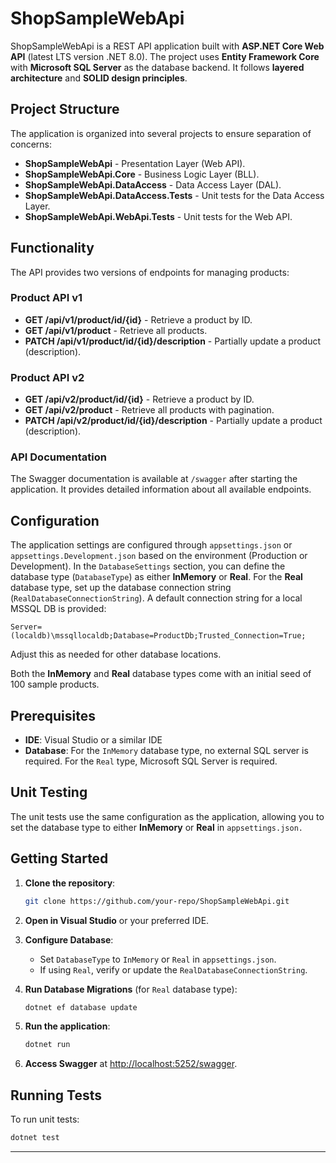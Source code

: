 # ShopSampleWebApi

ShopSampleWebApi is a REST API application built with **ASP.NET Core Web API** (latest LTS version .NET 8.0). The project uses **Entity Framework Core** with **Microsoft SQL Server** as the database backend. It follows **layered architecture** and **SOLID design principles**.

## Project Structure

The application is organized into several projects to ensure separation of concerns:

- **ShopSampleWebApi** - Presentation Layer (Web API).
- **ShopSampleWebApi.Core** - Business Logic Layer (BLL).
- **ShopSampleWebApi.DataAccess** - Data Access Layer (DAL).
- **ShopSampleWebApi.DataAccess.Tests** - Unit tests for the Data Access Layer.
- **ShopSampleWebApi.WebApi.Tests** - Unit tests for the Web API.

## Functionality

The API provides two versions of endpoints for managing products:

### Product API v1

- **GET /api/v1/product/id/{id}** - Retrieve a product by ID.
- **GET /api/v1/product** - Retrieve all products.
- **PATCH /api/v1/product/id/{id}/description** - Partially update a product (description).

### Product API v2

- **GET /api/v2/product/id/{id}** - Retrieve a product by ID.
- **GET /api/v2/product** - Retrieve all products with pagination.
- **PATCH /api/v2/product/id/{id}/description** - Partially update a product (description).

### API Documentation

The Swagger documentation is available at `/swagger` after starting the application. It provides detailed information about all available endpoints.

## Configuration

The application settings are configured through `appsettings.json` or `appsettings.Development.json` based on the environment (Production or Development). In the `DatabaseSettings` section, you can define the database type (`DatabaseType`) as either **InMemory** or **Real**. For the **Real** database type, set up the database connection string (`RealDatabaseConnectionString`). A default connection string for a local MSSQL DB is provided:

`Server=(localdb)\mssqllocaldb;Database=ProductDb;Trusted_Connection=True;`

Adjust this as needed for other database locations.

Both the **InMemory** and **Real** database types come with an initial seed of 100 sample products.

## Prerequisites

- **IDE**: Visual Studio or a similar IDE
- **Database**: For the `InMemory` database type, no external SQL server is required. For the `Real` type, Microsoft SQL Server is required.

## Unit Testing

The unit tests use the same configuration as the application, allowing you to set the database type to either **InMemory** or **Real** in `appsettings.json.`

## Getting Started

1. **Clone the repository**:
   ```bash
   git clone https://github.com/your-repo/ShopSampleWebApi.git
   ```

2. **Open in Visual Studio** or your preferred IDE.

3. **Configure Database**:
   - Set `DatabaseType` to `InMemory` or `Real` in `appsettings.json`.
   - If using `Real`, verify or update the `RealDatabaseConnectionString`.

4. **Run Database Migrations** (for `Real` database type):
   ```bash
   dotnet ef database update
   ```

5. **Run the application**:
   ```bash
   dotnet run
   ```

6. **Access Swagger** at [http://localhost:5252/swagger](http://localhost:5252/swagger).

## Running Tests

To run unit tests:

```bash
dotnet test
```

---
